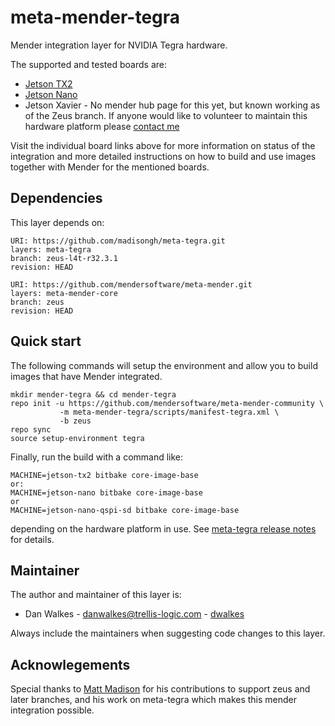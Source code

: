 # meta-mender-tegra

Mender integration layer for NVIDIA Tegra hardware.

The supported and tested boards are:

- [Jetson TX2](https://hub.mender.io/t/nvidia-tegra-jetson-tx2/123)
- [Jetson Nano](https://hub.mender.io/t/nvidia-tegra-jetson-nano/1360)
- Jetson Xavier - No mender hub page for this yet, but known working as of the Zeus branch.  If anyone would
like to volunteer to maintain this hardware platform please [contact me](https://github.com/dwalkes)

Visit the individual board links above for more information on status of the
integration and more detailed instructions on how to build and use images
together with Mender for the mentioned boards.


## Dependencies

This layer depends on:

```
URI: https://github.com/madisongh/meta-tegra.git
layers: meta-tegra
branch: zeus-l4t-r32.3.1
revision: HEAD
```

```
URI: https://github.com/mendersoftware/meta-mender.git
layers: meta-mender-core
branch: zeus
revision: HEAD
```


## Quick start

The following commands will setup the environment and allow you to build images
that have Mender integrated.


```
mkdir mender-tegra && cd mender-tegra
repo init -u https://github.com/mendersoftware/meta-mender-community \
           -m meta-mender-tegra/scripts/manifest-tegra.xml \
           -b zeus
repo sync
source setup-environment tegra
```

Finally, run the build with a command like:

```
MACHINE=jetson-tx2 bitbake core-image-base
or:
MACHINE=jetson-nano bitbake core-image-base
or
MACHINE=jetson-nano-qspi-sd bitbake core-image-base
```

depending on the hardware platform in use.  See [meta-tegra release notes](https://github.com/madisongh/meta-tegra/wiki/L4T-R32.3.1-Notes) for details.

## Maintainer

The author and maintainer of this layer is:

- Dan Walkes - <danwalkes@trellis-logic.com> - [dwalkes](https://github.com/dwalkes)

Always include the maintainers when suggesting code changes to this layer.

## Acknowlegements

Special thanks to [Matt Madison](https://github.com/madisongh) for his contributions to support zeus and later branches,
and his work on meta-tegra which makes this mender integration possible.
